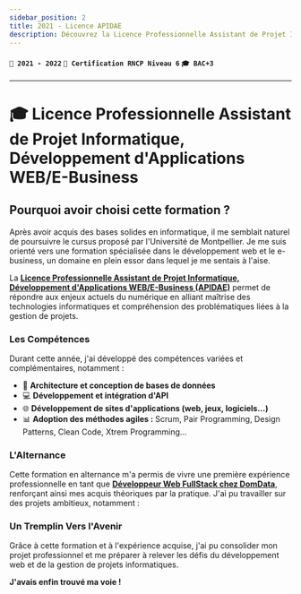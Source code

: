 ```yaml
---
sidebar_position: 2
title: 2021 - Licence APIDAE
description: Découvrez la Licence Professionnelle Assistant de Projet Informatique, Développement d'Applications WEB/E-Business (APIDAE) à l'Université de Montpellier.
---
```


#### `📅 2021 - 2022` `📜 Certification RNCP Niveau 6` `🎓 BAC+3`

---

# 🎓 Licence Professionnelle Assistant de Projet Informatique, Développement d'Applications WEB/E-Business

## Pourquoi avoir choisi cette formation ?

Après avoir acquis des bases solides en informatique, il me semblait naturel de poursuivre le cursus proposé par l'Université de Montpellier. Je me suis orienté vers une formation spécialisée dans le développement web et le e-business, un domaine en plein essor dans lequel je me sentais à l'aise.

La **[Licence Professionnelle Assistant de Projet Informatique, Développement d'Applications WEB/E-Business (APIDAE)](https://iut-montpellier-sete.edu.umontpellier.fr/files/2020/01/Fiche-de-formation-LP-APIDAE_R_V_2020.pdf)** permet de répondre aux enjeux actuels du numérique en alliant maîtrise des technologies informatiques et compréhension des problématiques liées à la gestion de projets.

### Les Compétences

Durant cette année, j'ai développé des compétences variées et complémentaires, notamment :

-   🧩 **Architecture et conception de bases de données**
-   💻 **Développement et intégration d'API**
-   🌐 **Développement de sites d'applications (web, jeux, logiciels...)**
-   📊 **Adoption des méthodes agiles :** Scrum, Pair Programming, Design Patterns, Clean Code, Xtrem Programming...

### L'Alternance

Cette formation en alternance m'a permis de vivre une première expérience professionnelle en tant que **[Développeur Web FullStack chez DomData](../../experiences/domdata/index.md)**, renforçant ainsi mes acquis théoriques par la pratique. J'ai pu travailler sur des projets ambitieux, notamment :

### Un Tremplin Vers l'Avenir

Grâce à cette formation et à l'expérience acquise, j'ai pu consolider mon projet professionnel et me préparer à relever les défis du développement web et de la gestion de projets informatiques.

**J'avais enfin trouvé ma voie !**
